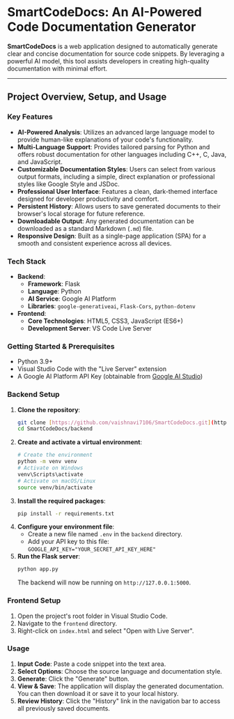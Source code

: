 # SmartCodeDocs: An AI-Powered Code Documentation Generator

**SmartCodeDocs** is a web application designed to automatically generate clear and concise documentation for source code snippets. By leveraging a powerful AI model, this tool assists developers in creating high-quality documentation with minimal effort.

---

## Project Overview, Setup, and Usage

### Key Features
- **AI-Powered Analysis**: Utilizes an advanced large language model to provide human-like explanations of your code's functionality.
- **Multi-Language Support**: Provides tailored parsing for Python and offers robust documentation for other languages including C++, C, Java, and JavaScript.
- **Customizable Documentation Styles**: Users can select from various output formats, including a simple, direct explanation or professional styles like Google Style and JSDoc.
- **Professional User Interface**: Features a clean, dark-themed interface designed for developer productivity and comfort.
- **Persistent History**: Allows users to save generated documents to their browser's local storage for future reference.
- **Downloadable Output**: Any generated documentation can be downloaded as a standard Markdown (`.md`) file.
- **Responsive Design**: Built as a single-page application (SPA) for a smooth and consistent experience across all devices.

### Tech Stack
- **Backend**:
  - **Framework**: Flask
  - **Language**: Python
  - **AI Service**: Google AI Platform
  - **Libraries**: `google-generativeai`, `Flask-Cors`, `python-dotenv`
- **Frontend**:
  - **Core Technologies**: HTML5, CSS3, JavaScript (ES6+)
  - **Development Server**: VS Code Live Server

### Getting Started & Prerequisites
- Python 3.9+
- Visual Studio Code with the "Live Server" extension
- A Google AI Platform API Key (obtainable from [Google AI Studio](https://aistudio.google.com/app/apikey))

### Backend Setup
1.  **Clone the repository**:
    ```bash
    git clone [https://github.com/vaishnavi7106/SmartCodeDocs.git](https://github.com/vaishnavi7106/SmartCodeDocs.git)
    cd SmartCodeDocs/backend
    ```
2.  **Create and activate a virtual environment**:
    ```bash
    # Create the environment
    python -m venv venv
    # Activate on Windows
    venv\Scripts\activate
    # Activate on macOS/Linux
    source venv/bin/activate
    ```
3.  **Install the required packages**:
    ```bash
    pip install -r requirements.txt
    ```
4.  **Configure your environment file**:
    - Create a new file named `.env` in the `backend` directory.
    - Add your API key to this file: `GOOGLE_API_KEY="YOUR_SECRET_API_KEY_HERE"`
5.  **Run the Flask server**:
    ```bash
    python app.py
    ```
    The backend will now be running on `http://127.0.0.1:5000`.

### Frontend Setup
1.  Open the project's root folder in Visual Studio Code.
2.  Navigate to the `frontend` directory.
3.  Right-click on `index.html` and select "Open with Live Server".

### Usage
1.  **Input Code**: Paste a code snippet into the text area.
2.  **Select Options**: Choose the source language and documentation style.
3.  **Generate**: Click the "Generate" button.
4.  **View & Save**: The application will display the generated documentation. You can then download it or save it to your local history.
5.  **Review History**: Click the "History" link in the navigation bar to access all previously saved documents.
